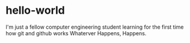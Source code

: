 # hello-world
I'm just a fellow computer engineering student learning for the first time how git and github works
Whaterver Happens, Happens.

